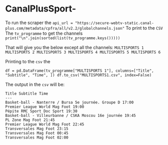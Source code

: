 # CanalPlusSport-

To run the scraper the `api_url = "https://secure-webtv-static.canal-plus.com/metadata/cpfra/all/v2.2/globalchannels.json"`
To print to the `CSV` The `tv_programme` to get the channels `print("\n".join(sorted(list(tv_programme.keys()))))`

That will give you the below except all the channels:
`MULTISPORTS 1 MULTISPORTS 2 MULTISPORTS 3 MULTISPORTS 4 MULTISPORTS 5 MULTISPORTS 6`

Printing to the `csv` the

`df = pd.DataFrame(tv_programme["MULTISPORTS 1"], columns=["Title", "Subtitle", "Time", ]) df.to_csv("MULTISPORTS1.csv", index=False)`

The output in the `csv` will be:

```
Title Subtitle Time
---
Basket-ball - Nanterre / Bursa 5e journée. Groupe D 17:00
Premier League World Mag Foot 19:00
Pépite RMC Sport Doc Sport 19:30
Basket-ball - Villeurbanne / CSKA Moscou 16e journée 19:45
PL Zone Mag Foot 21:45
Premier League World Mag Foot 22:45
Transversales Mag Foot 23:15
Transversales Mag Foot 00:45
Transversales Mag Foot 02:00
```
